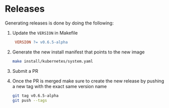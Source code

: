 # Releases
Generating releases is done by doing the following:

1. Update the `VERSION` in Makefile

   ```makefile
    VERSION ?= v0.6.5-alpha
   ```

2. Generate the new install manifest that points to the new image

   ```sh
   make install/kubernetes/system.yaml
   ```

3. Submit a PR

4. Once the PR is merged make sure to create the new release by pushing a new tag with the exact same version name

   ```sh
   git tag v0.6.5-alpha
   git push --tags
   ```
